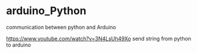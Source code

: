 # arduino_Python
communication between python and Arduino



https://www.youtube.com/watch?v=3N4LsUh49Xo    send string from python to arduino
